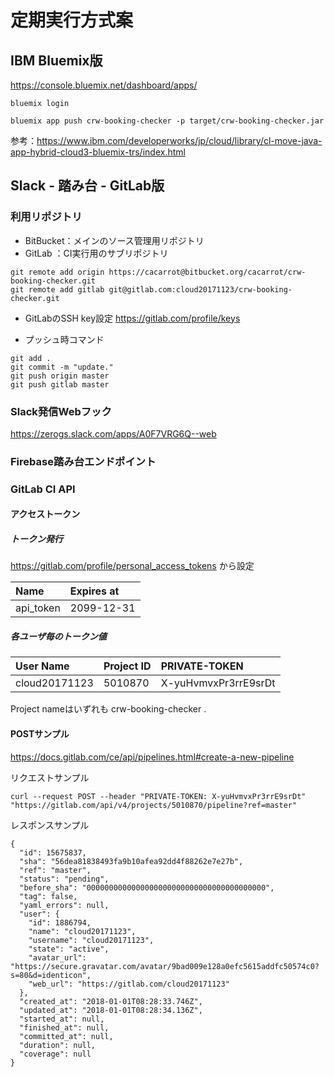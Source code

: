 # 定期実行方式案

## IBM Bluemix版
https://console.bluemix.net/dashboard/apps/

```
bluemix login

bluemix app push crw-booking-checker -p target/crw-booking-checker.jar
```

参考：https://www.ibm.com/developerworks/jp/cloud/library/cl-move-java-app-hybrid-cloud3-bluemix-trs/index.html

## Slack - 踏み台 - GitLab版

### 利用リポジトリ
* BitBucket：メインのソース管理用リポジトリ
* GitLab   ：CI実行用のサブリポジトリ

```
git remote add origin https://cacarrot@bitbucket.org/cacarrot/crw-booking-checker.git
git remote add gitlab git@gitlab.com:cloud20171123/crw-booking-checker.git
```

* GitLabのSSH key設定
https://gitlab.com/profile/keys

* プッシュ時コマンド
```
git add .
git commit -m "update."
git push origin master
git push gitlab master
```

### Slack発信Webフック
https://zerogs.slack.com/apps/A0F7VRG6Q--web

### Firebase踏み台エンドポイント


### GitLab CI API

#### アクセストークン

##### トークン発行
https://gitlab.com/profile/personal_access_tokens から設定

| Name      | Expires at |
|:----------|:-----------|
| api_token | 2099-12-31 |

##### 各ユーザ毎のトークン値
| User Name      | Project ID | PRIVATE-TOKEN        |
|:---------------|:-----------|:---------------------|
| cloud20171123  | 5010870    | X-yuHvmvxPr3rrE9srDt |

Project nameはいずれも crw-booking-checker .

#### POSTサンプル
https://docs.gitlab.com/ce/api/pipelines.html#create-a-new-pipeline

リクエストサンプル
```
curl --request POST --header "PRIVATE-TOKEN: X-yuHvmvxPr3rrE9srDt" "https://gitlab.com/api/v4/projects/5010870/pipeline?ref=master"
```

レスポンスサンプル
```
{
  "id": 15675837,
  "sha": "56dea81838493fa9b10afea92dd4f88262e7e27b",
  "ref": "master",
  "status": "pending",
  "before_sha": "0000000000000000000000000000000000000000",
  "tag": false,
  "yaml_errors": null,
  "user": {
    "id": 1886794,
    "name": "cloud20171123",
    "username": "cloud20171123",
    "state": "active",
    "avatar_url": "https://secure.gravatar.com/avatar/9bad009e128a0efc5615addfc50574c0?s=80&d=identicon",
    "web_url": "https://gitlab.com/cloud20171123"
  },
  "created_at": "2018-01-01T08:28:33.746Z",
  "updated_at": "2018-01-01T08:28:34.136Z",
  "started_at": null,
  "finished_at": null,
  "committed_at": null,
  "duration": null,
  "coverage": null
}
```
